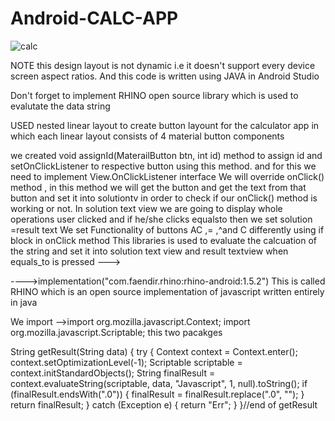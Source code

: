# Android-CALC-APP


![calc](https://github.com/ManthanGajjar12/Android-CALC-APP/assets/96676537/7a905f32-fdc1-478f-8a5b-821df3b3ae75)



NOTE this design layout is not dynamic i.e it doesn't support every device screen aspect ratios.
And this code is written using JAVA in Android Studio

Don't forget to implement RHINO open source library which is used to evalutate the data string


USED nested linear layout to create button layount for the calculator app in which each linear layout consists of 4 material button components 



we created  void assignId(MaterailButton btn, int id) method to assign id and setOnClickListener to respective button using this method. and for this we need to implement View.OnClickListener interface
We will override onClick() method , in this method we will get the button and get the text from that button and set it  into solutiontv  in order to check if our onClick() method is working or not.
In solution text view we are going to display whole operations user clicked and if he/she clicks equalsto then we set solution =result text 
We set Functionality of buttons AC ,= ,^and C differently using if block in onClick method 
This libraries is used to evaluate the calcuation of the string and  set it into solution text view and result textview when equals_to is pressed --->


---->implementation("com.faendir.rhino:rhino-android:1.5.2")
This is called RHINO which is an open source implementation of javascript written entirely in java


We import 
    -->import org.mozilla.javascript.Context;
            import org.mozilla.javascript.Scriptable;
this two pacakges 

 String getResult(String data) {
        try {
            Context context = Context.enter();
            context.setOptimizationLevel(-1);
            Scriptable scriptable = context.initStandardObjects();
            String finalResult = context.evaluateString(scriptable, data, "Javascript", 1, null).toString();
            if (finalResult.endsWith(".0")) {
                finalResult = finalResult.replace(".0", "");
            }
            return finalResult;
        } catch (Exception e) {
            return "Err";
        }
    }//end of getResult
